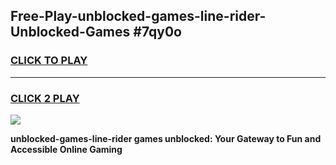 
## Free-Play-unblocked-games-line-rider-Unblocked-Games #7qy0o
<h3>
<a href="https://news.freeplayer.one?title=unblocked-games-line-rider&ref=8M">CLICK TO PLAY</a></h3>
<hr>

<h3>
<a href="https://news.freeplayer.one?title=unblocked-games-line-rider&ref=8M">CLICK 2 PLAY</a>
  
</h3>

<a href="https://news.freeplayer.one?title=unblocked-games-line-rider&ref=8M"><img src="https://clearcache.store/games.png"></a>


**unblocked-games-line-rider games unblocked: Your Gateway to Fun and Accessible Online Gaming**
